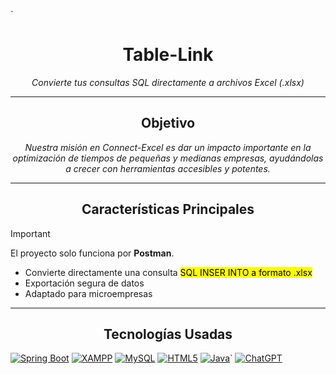 `<h1 align="center">Table-Link</h1>
<p align="center"><em>Convierte tus consultas SQL directamente a archivos Excel (.xlsx)</em></p>

---

<h2 align="center">Objetivo</h2>
<p align="center"><em>Nuestra misión en Connect-Excel es dar un impacto importante en la optimización de tiempos de pequeñas y medianas empresas, ayudándolas a crecer con herramientas accesibles y potentes.</em></p>

---

<h2 align="center">Características Principales</h2>

> [!IMPORTANT]
> El proyecto solo funciona por **Postman**.
<ul>
  <li>Convierte directamente una consulta <mark>SQL INSER INTO a formato .xlsx</mark></li>
  <li>Exportación segura de datos</li>
  <li>Adaptado para microempresas</li>
</ul>

---

<h2 align="center">Tecnologías Usadas</h2>

[![Spring Boot](https://img.shields.io/badge/Spring_Boot-6DB33F?style=flat-badge&logo=springboot&logoColor=white)](#)
[![XAMPP](https://img.shields.io/badge/XAMPP-FB7A24?style=flat-badge&logo=xampp&logoColor=white)](#)
[![MySQL](https://img.shields.io/badge/MySQL-4479A1?style=flat-badge&logo=mysql&logoColor=white)](#)
[![HTML5](https://img.shields.io/badge/HTML5-E34F26?style=flat-badge&logo=html5&logoColor=white)](#)
[![Java](https://img.shields.io/badge/Java-ED8B00?style=flat&logo=openjdk&logoColor=white)](#)`
[![ChatGPT](https://img.shields.io/badge/ChatGPT-74aa9c?logo=openai&logoColor=white)](#)



